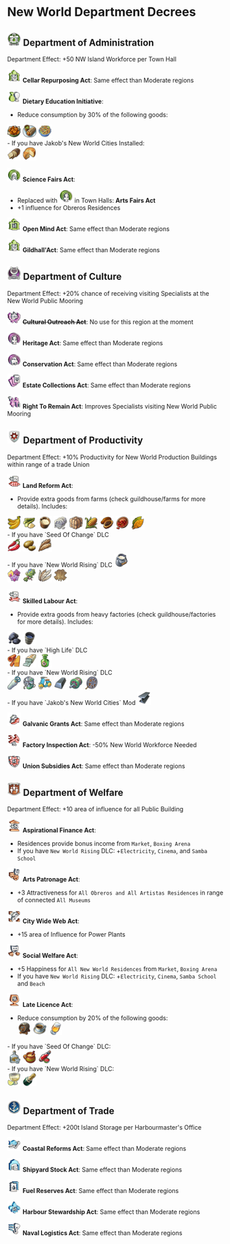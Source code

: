 # New World Department Decrees

<img src="./icons/emo_admin_department.png" width="32" /> **Department of Administration**
-
Department Effect: +50 NW Island Workforce per Town Hall

<img src="./icons/icon_city_beautification_0.png" width="32" /> **Cellar Repurposing Act**: Same effect than Moderate regions

<img src="./icons/icon_sustainable_eating_0.png" width="32" /> **Dietary Education Initiative**:

- Reduce consumption by 30% of the following goods:
<div>
  <img src="./icons/icon_fried_bananas_0.png" width="32" />
  <img src="./icons/icon_burrito_0.png" width="32" />
  <img src="./icons/icon_jalea_0.png" width="32" />
</div>
- If you have Jakob's New World Cities Installed: 
<div>
  <img src="./icons/icon_bread_0.png" width="32" />
  <img src="./icons/icon_sheep_cheese_0.png" width="32" />
</div>


<img src="./icons/icon_age_of_reason_0.png" width="32" /> **Science Fairs Act**:
- Replaced with
<img src="./icons/icon_age_of_art.png" width="32" /> in Town Halls: **Arts Fairs Act**
- +1 influence for Obreros Residences

<img src="./icons/icon_town_hall_extension_0.png" width="32" /> **Open Mind Act**: Same effect than Moderate regions

<img src="./icons/icon_city_beautification_0.png" width="32" /> **Gildhall'Act**: Same effect than Moderate regions

<img src="./icons/emo_culture_department.png" width="32" /> **Department of Culture**
-
Department Effect: +20% chance of receiving visiting Specialists at the New World Public Mooring

<img src="./icons/icon_expo_promotion_0.png" width="32" /> **~~Cultural Outreach Act~~**: No use for this region at the moment

<img src="./icons/icon_cultural_heritage_0.png" width="32" /> **Heritage Act**: Same effect than Moderate regions

<img src="./icons/icon_zoological_evolution_0.png" width="32" /> **Conservation Act**: Same effect than Moderate regions

<img src="./icons/icon_national_collection_0.png" width="32" /> **Estate Collections Act**: Same effect than Moderate regions

<img src="./icons/icon_permanent_visa_0.png" width="32" /> **Right To Remain Act**: Improves Specialists visiting New World Public Mooring


<img src="./icons/emo_industry_department.png" width="32" /> **Department of Productivity**
-
Department Effect: +10% Productivity for New World Production Buildings within range of a trade Union

<img src="./icons/icon_agricultural_subsidy_0.png" width="32" /> **Land Reform Act**: 
- Provide extra goods from farms (check guildhouse/farms for more details). Includes: 
<div>
  <img src="./icons/icon_banana_0.png" width="32" />
  <img src="./icons/icon_cane_sugar_1_0.png" width="32" />
  <img src="./icons/icon_caoutchouc_0.png" width="32" />
  <img src="./icons/icon_cotton_0.png" width="32" />
  <img src="./icons/icon_alpaca_wool_0.png" width="32" />
  <img src="./icons/icon_corn_0.png" width="32" />
  <img src="./icons/icon_cocoa_0.png" width="32" />
  <img src="./icons/icon_coffee_beans_0.png" width="32" />
  <img src="./icons/icon_tobacco_0.png" width="32" />
</div>
- If you have `Seed Of Change` DLC
<div>
  <img src="./icons/icon_spices_1.png" width="32" />
  <img src="./icons/icon_potatoes_0.png" width="32" />
  <img src="./icons/icon_cereals_2_0.png" width="32" />
</div>
- If you have `New World Rising` DLC <img src="./icons/icon_sheep_milk_0.png" width="32" />
<div>
  <img src="./icons/icon_orchid_0.png" width="32" />
  <img src="./icons/icon_herbs_with_flower_0.png" width="32" />
  <img src="./icons/icon_nandu_feathers_0.png" width="32" />
  <img src="./icons/icon_nandu_leather_0.png" width="32" />
</div>

<img src="./icons/icon_manufacturing_reform_0.png" width="32" /> **Skilled Labour Act**: 
- Provide extra goods from heavy factories (check guildhouse/factories for more details). Includes: 
<div>
  <img src="./icons/icon_coal_0.png" width="32" />
  <img src="./icons/icon_oil_0.png" width="32" />
</div>
- If you have `High Life` DLC
<div>
  <img src="./icons/icon_celluloid_0.png" width="32" />
  <img src="./icons/icon_bubble_gum_0.png" width="32" />
  <img src="./icons/icon_ethanol_0.png" width="32" />
</div>
- If you have `New World Rising` DLC 
<div>
  <img src="./icons/icon_helium_0.png" width="32" />
  <img src="./icons/icon_ventilator_0.png" width="32" />
  <img src="./icons/icon_scooter_0.png" width="32" />
  <img src="./icons/icon_steel_0.png" width="32" />
  <img src="./icons/icon_motor_0.png" width="32" />
  <img src="./icons/icon_film_role_0.png" width="32" />
</div>
- If you have `Jakob's New World Cities` Mod
<img src="./icons/icon_beams_0.png" width="32" />

<img src="./icons/icon_efficiency_program_0.png" width="32" /> **Galvanic Grants Act**: Same effect than Moderate regions 

<img src="./icons/icon_professional_development_0.png" width="32" /> **Factory Inspection Act**: -50% New World Workforce Needed

<img src="./icons/icon_union_impulse_0.png" width="32" /> **Union Subsidies Act**: Same effect than Moderate regions 

<img src="./icons/emo_public_department.png" width="32" /> **Department of Welfare**
-
Department Effect: +10 area of influence for all Public Building

<img src="./icons/icon_publicly_endorsed_amenities_0.png" width="32" /> **Aspirational Finance Act**:
- Residences provide bonus income from `Market`, `Boxing Arena`
- If you have `New World Rising` DLC: +`Electricity`, `Cinema`, and `Samba School`

<img src="./icons/icon_patronage_of_romantics_0.png" width="32" /> **Arts Patronage Act**:
- +3 Attractiveness for `All Obreros and All Artistas Residences` in range of connected `All Museums`

<img src="./icons/icon_power_reform_0.png" width="32" /> **City Wide Web Act**:
- +15 area of Influence for Power Plants

<img src="./icons/icon_welfare_state_0.png" width="32" /> **Social Welfare Act**:
- +5 Happiness for `All New World Residences` from `Market`, `Boxing Arena` 
- If you have `New World Rising` DLC: +`Electricity`, `Cinema`, `Samba School` and `Beach`

<img src="./icons/icon_common_spirits_act_0.png" width="32" /> **Late Licence Act**:
- Reduce consumption by 20% of the following goods:
  <div>
  <img src="./icons/icon_rum_barrel_0.png" width="32" />
  <img src="./icons/icon_coffe_cup_0.png" width="32" />
  <img src="./icons/icon_beer_0.png" width="32" />
</div>
- If you have `Seed Of Change` DLC: 
  <div>
  <img src="./icons/icon_schnapps_4_0.png" width="32" />
  <img src="./icons/icon_atole_0.png" width="32" />
  <img src="./icons/icon_tabasco_sauce_0.png" width="32" />
</div>
- If you have `New World Rising` DLC: 
<div>
  <img src="./icons/icon_mezcal_0.png" width="32" />
  <img src="./icons/icon_champagne_0.png" width="32" />
</div>

<img src="./icons/emo_trade_department.png" width="32" /> **Department of Trade**
-
Department Effect: +200t Island Storage per Harbourmaster's Office

<img src="./icons/icon_maritime_exploitation_program_0.png" width="32" /> **Coastal Reforms Act**: Same effect than Moderate regions

<img src="./icons/icon_depot_annex_reform_0.png" width="32" /> **Shipyard Stock Act**: Same effect than Moderate regions

<img src="./icons/icon_tank_capacity_extension_0.png" width="32" /> **Fuel Reserves Act**: Same effect than Moderate regions

<img src="./icons/icon_restructuring_of_harbourmasters_0.png" width="32" /> **Harbour Stewardship Act**: Same effect than Moderate regions

<img src="./icons/icon_vessel_traffic_service_0.png" width="32" /> **Naval Logistics Act**: Same effect than Moderate regions